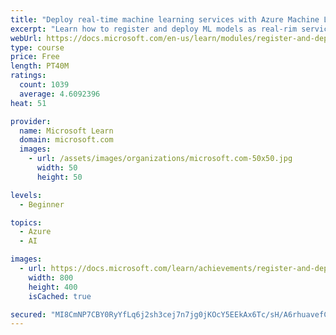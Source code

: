 ```yaml
---
title: "Deploy real-time machine learning services with Azure Machine Learning"
excerpt: "Learn how to register and deploy ML models as real-rim services with the Azure Machine Learning service."
webUrl: https://docs.microsoft.com/en-us/learn/modules/register-and-deploy-model-with-amls/
type: course
price: Free
length: PT40M
ratings:
  count: 1039
  average: 4.6092396
heat: 51

provider:
  name: Microsoft Learn
  domain: microsoft.com
  images:
    - url: /assets/images/organizations/microsoft.com-50x50.jpg
      width: 50
      height: 50

levels:
  - Beginner

topics:
  - Azure
  - AI

images:
  - url: https://docs.microsoft.com/learn/achievements/register-and-deploy-model-with-amls-badge-social.png
    width: 800
    height: 400
    isCached: true

secured: "MI8CmNP7CBY0RyYfLq6j2sh3cej7n7jg0jKOcY5EEkAx6Tc/sH/A6rhuavefCnu86dmXp0YINmtmgp4JgCjOvNBi0/PKjhtitgBszJJJbXINuDV5F4g8Qq1gQGOo4ooy8uz2jFCuUfnXdPutg9xeJKrPMwvQ0zrJclIPGxcm398DPHzWaqMBclyO/pV7kL0EI5dDivbOaEjUrzuuwFo9sQh5V4ubpQjobJXrd9niDzKr2ul6xBb4gkK6ucuA1QmNUlzVwKfqCIUKZgYekNqk6w11ck6mk0DdXVfwURp2J0npG68JcaPyr59LQNmnDUNMazMBY9Zn5VpnIpdsXNSGJXrrbk8YkMdgFedu4ZeNaTKSIo6BSJKdW2lNhNcHG2JejaUQKXzfnxyJtmGe/wiaHRBm3fmnqn2xG6DItJ4rAuA=;Zz7mOF9xJ3xN1Q6RGU2vlQ=="
---
```


